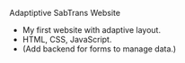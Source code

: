 Adaptiptive SabTrans Website

* My first website with adaptive layout.
* HTML, CSS, JavaScript.
* (Add backend for forms to manage data.)
